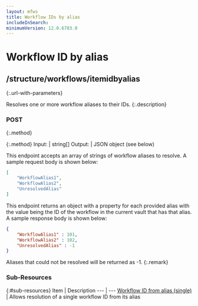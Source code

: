 ```yaml
---
layout: mfws
title: Workflow IDs by alias
includeInSearch: 
minimumVersion: 12.0.6783.0
---
```


# Workflow ID by alias

## /structure/workflows/itemidbyalias
{:.url-with-parameters}

Resolves one or more workflow aliases to their IDs.
{:.description}

### POST
{:.method}

{:.method}
Input: | string[]
Output: | JSON object (see below)

This endpoint accepts an array of strings of workflow aliases to resolve.  A sample request body is shown below:

```json
[
	"WorkflowAlias1",
	"WorkflowAlias2",
	"UnresolvedAlias"
]
```

This endpoint returns an object with a property for each provided alias with the value being the ID of the workflow in the current vault that has that alias.  A sample response body is shown below:

```json
{
	"WorkflowAlias1" : 101,
	"WorkflowAlias2" : 102,
	"UnresolvedAlias" : -1
}
```

Aliases that could not be resolved will be returned as -1.
{:.remark}

### Sub-Resources

{:#sub-resources}
Item | Description
--- | ---
[Workflow ID from alias (single)](alias/) | Allows resolution of a single workflow ID from its alias